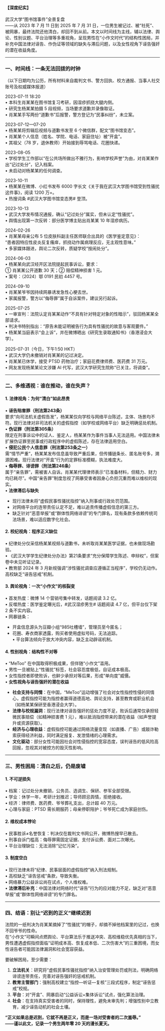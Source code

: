 
#### 【深度纪实】  
武汉大学“图书馆事件”全景复盘  
——从 2023 年 7 月 11 日到 2025 年 7 月 31 日，一位男生被记过、被“社死”、被网暴，最终法院还他清白，却回不到从前。本文以时间线为主线，辅以法律、舆论、性别议题、平台治理等多重视角，呈现男性在“小作文时代”的结构性困局，并补充中国法律对诬告、作伪证等领域的缺失与滞后问题，以及女性视角下诬告强奸的潜在收益角度。

---

### 一、时间线：一条无法回拨的时钟  
（以下日期均为公历，所有材料来自裁判文书、警方回执、校方通报、当事人社交账号及权威媒体报道）

2023-07-11 18:20  
• 本科生肖某某在图书馆复习考研，因湿疹抓挠大腿内侧。  
• 研究生杨某某拍摄 5 段视频，当场要求道歉并录像取证。  
• 肖某某手写两份“道歉书”后报警，警方登记为“民事纠纷”，未立案。

2023-07-12—07-20  
• 杨某某将剪辑后视频与道歉书发至 6 个微信群，配文“图书馆变态”。  
• 肖某某个人信息（姓名、学院、电话、家庭住址）被“开盒”。  
• 其祖父（78 岁，退休教师）开始接到辱骂电话、花圈快递。

2023-08-05  
• 学校学生工作部以“在公共场所做出不雅行为，影响学校声誉”为由，对肖某某作出“记过处分”，记入档案。  
• 未启动对杨某某的任何调查。

2023-10-11  
• 杨某某在微博、小红书发布 6000 字长文《关于我在武汉大学图书馆受到性骚扰这件事》，阅读 1200 万+。  
• 热搜词条 #武汉大学图书馆变态男# 登顶。

2023-10-13  
• 武汉大学发布情况通报，确认“记过处分”属实，但未认定“性骚扰”。  
• 舆情出现第一次反转：部分医学博主贴出肖某某 10 年湿疹病历。

2024-02-26  
• 肖某某母亲公布 5 位皮肤科副主任医师联合出具的《医学鉴定意见》：  
  “患者因特应性皮炎反复瘙痒，抓挠动作属病理反应，无主观性意味。”  
• 多家媒体跟进，舆论二次反转，质疑学校“按闹处分”。

2024-06-03  
• 杨某某向武汉经开区法院提起民事诉讼，要求：  
  ① 肖某某公开道歉 30 天；② 赔偿精神损害 1 元。  
• 案号：（2024）鄂 0191 民初 4457 号。

2024-09-10  
• 肖某某爷爷因持续网暴诱发急性心梗去世。  
• 家属报警，警方以“侮辱罪”属于自诉案件，建议另行起诉。

2025-07-25  
• 一审宣判：法院认定肖某某动作“不具有针对特定对象的性暗示”，驳回杨某某全部请求。  
• 判决书特别指出：“原告未能证明被告行为具有性骚扰的故意与客观要件。”  
• 杨某某当庭表示“会上诉”，并在微博晒出《研究生录取通知书》（香港浸会大学）。

2025-07-31（今日，下午1:50 HKT）  
• 武汉大学仍未撤销对肖某某的记过决定。  
• 肖某某已休学，接受 PTSD 药物治疗；家庭花费律师费、医药费 31 万元。  
• 网友发现杨某某论文涉嫌 AI 代写，武汉大学研究生院称“已关注，将调查”。

---

### 二、多维透视：谁在推动，谁在失声？

#### 1. 法律视角：为何“清白”如此昂贵  
• **诬告陷害罪（刑法第243条）**  
  要求“向司法机关虚假告发”，杨某某仅向学校与网络平台陈述，主体、场景均不符。现行法律对非司法机关的虚假指控（如学校或网络平台）缺乏明确惩处机制。  
• **伪证罪（刑法第305条）**  
  限定在刑事诉讼中的证人、鉴定人，杨某某作为事件当事人无法适用。中国法律未扩展伪证罪至民事或行政程序中的虚假陈述，存在法律适用空白。  
• **侵犯公民个人信息罪（刑法第253条之一）**  
  需“情节严重”，杨某某发布信息虽导致严重后果，但传播链条长、匿名账号多，溯源困难。现行法律对“开盒”行为的定罪标准模糊，执法难度大。  
• **侮辱罪、诽谤罪（刑法第246条）**  
  属于“亲告罪”，需被害人自诉。肖某某代理律师表示“已准备材料，但精力、财力均已耗尽”。中国“亲告罪”制度忽视了网暴受害者因身心负担沉重而难以维权的现实。  
• **法律滞后与缺失**  
  - 现行法律未将“虚假民事性骚扰指控”纳入刑事或行政处罚范围。  
  - 对网络平台的连带责任认定不足，难以追责传播虚假信息的第三方。  
  - 缺乏针对“恶意举报”或“群体性网络诽谤”的专门罪名，现有条款多依赖传统司法场景，难以适应数字化社会。

#### 2. 校纪视角：程序正义缺位  
• 纪律处分仅采信杨某某视频与道歉书，未听取肖某某医学证据，也未做现场勘验。  
• 《武汉大学学生纪律处分办法》第21条要求“充分保障学生陈述、申辩权”，但案卷中未见听证记录。  
• 教育部 2024 年 3 月新规强调“涉性骚扰调查应遵循正当程序”，学校仍无动作。高校缺乏“诬告惩戒”机制。

#### 3. 舆论视角：一次“小作文”的核裂变  
• 首发热度：微博 14 个营销号集中转发，话题阅读 3.2 亿。  
• 反噬热度：医学鉴定曝光后，#武汉湿疹男生# 话题阅读 4.7 亿，但平台仅下架 2 条不实内容。  
• 网暴链条：  
  - 开盒信息源头为豆瓣小组“985吐槽墙”，管理员至今匿名；  
  - 花圈、寿衣商家透露，购买者使用虚拟号码，无法追踪。  
• 平台算法倾向于放大冲突内容，缺乏主动辟谣机制。

#### 4. 性别视角：结构性不对等  
• “MeToo” 在中国取得积极成果，但伴随“小作文”滥用。  
• 男性一旦被贴上“性骚扰”标签，社会容忍度极低，自证成本极高。  
• 女性指控者即使败诉，也鲜少承担对等后果，形成“单向度”威慑。  
• **女性视角与诬告强奸的潜在收益**  
  - **社会支持与同情**：在中国，“MeToo”运动增强了社会对女性指控性侵的同情心，虚假指控可能为指控者赢得道德高地、舆论支持，甚至教育或职业机会（如杨某某保研至香港浸会大学）。  
  - **法律与校规漏洞**：现行法律对诬告强奸的惩处力度不足，败诉后通常仅承担轻微民事赔偿（如精神损害费 1 元），难以抵消指控带来的潜在收益（如声誉提升或资源获取）。  
  - **经济与心理收益**：虚假指控可能通过网络流量变现（如直播、广告）或敲诈勒索获得经济利益，同时满足报复、发泄情绪的心理需求。  
  - **文化驱动**：部分女性可能因社会对性侵指控的宽容态度，误判诬告的低风险高回报，忽视其对被控方的毁灭性影响。

---

### 三、男性困局：清白之后，仍是废墟

#### 1. 不可逆损失  
• 档案：记过处分未撤销，公务员、选调生、保研、参军全部受限。  
• 学业：休学一年，考研计划推迟；导师顾忌舆情，拒绝接收。  
• 经济：律师费、医药费、爷爷葬礼支出，总计超 40 万元。  
• 心理与家庭：PTSD 需长期服药；母亲停职陪护；爷爷死亡成为家庭创伤。

#### 2. 维权成本悖论  
• 民事胜诉≠名誉恢复：判决仅在裁判文书网公开，微博热搜早已散去。  
• 刑事自诉门槛高：侮辱罪需固定证据、支付诉讼费、面对二次曝光。  
• 平台治理缺位：无法消除“记忆污染”。

#### 3. 制度空白  
• 现行法律未将“纪律、民事层面的虚假指控”纳入刑法规制。  
• 高校缺乏“诬告惩戒”条款，导致失衡。  
• 网络暴力公益诉讼尚在试点，个人维权难。  
• **法律滞后补充**：中国法律对网络时代“诬告”行为的应对能力不足，缺乏对“恶意举报”或“群体性网络诽谤”的专门罪名。

---

### 四、结语：别让“迟到的正义”继续迟到

法院的一纸判决为肖某某摘掉了“性骚扰”的帽子，却摘不掉他档案里的记过，也换不回爷爷的性命。  
在“小作文”可瞬间点燃舆论、平台算法乐于推送冲突、高校维稳优先真相的当下，男性遭遇虚假指控面临“证明成本高、恢复成本低、二次伤害大”的三重困境，而女性诬告者可能因法律漏洞和社会宽容获益。

要破解困局，至少需要：  
1. **立法机关**：研究将“虚假民事性骚扰指控”纳入治安管理处罚或刑法，明确网络诽谤连带责任，完善对诬告强奸的惩戒机制。  
2. **教育主管部门**：强制高校建立“指控—听证—复核”三段式程序，制定“诬告惩戒”校规。  
3. **平台**：对“开盒”、网暴启动“公益诉讼+集体诉讼”试点，强化算法治理。  
4. **社会**：在支持真实受害者的同时，保持理性，避免未审先判；增强性别中立教育，减少诬告动机的社会土壤。  

**“正义如果总是迟到，它就不再是正义，而是一场对受害者的二次羞辱。”  
——谨以此文，记录一个男生两年零 20 天的漫长夏天。**